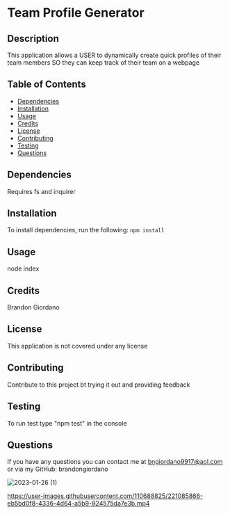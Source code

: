 # Team Profile Generator

## Description

This application allows a USER to dynamically create quick profiles of their team members SO they can keep track of their team on a webpage

## Table of Contents

- [Dependencies](#Dependencies)
- [Installation](#installation)
- [Usage](#usage)
- [Credits](#credits)
- [License](#license)
- [Contributing](#contributing)
- [Testing](#testing)
- [Questions](#questions)

## Dependencies

Requires fs and inquirer

## Installation

To install dependencies, run the following:
`npm install`

## Usage

node index

## Credits

Brandon Giordano

## License

This application is not covered under any license

## Contributing

Contribute to this project bt trying it out and providing feedback

## Testing

To run test type "npm test" in the console

## Questions

If you have any questions you can contact me at bngiordano9917@aol.com or via my GitHub: brandongiordano

![2023-01-26 (1)](https://user-images.githubusercontent.com/110688825/214950879-54497a91-9261-43cd-9f5a-aabcf1044172.png)


https://user-images.githubusercontent.com/110688825/221085866-eb5bd0f8-4336-4d64-a5b9-924575da7e3b.mp4




